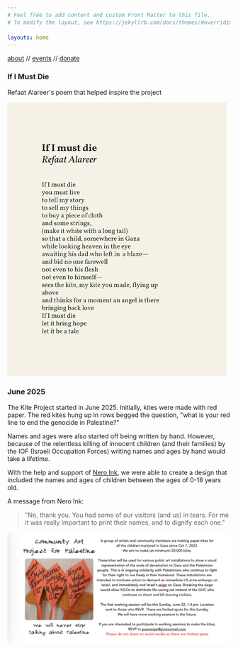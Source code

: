 ```yaml
---
# Feel free to add content and custom Front Matter to this file.
# To modify the layout, see https://jekyllrb.com/docs/themes/#overriding-theme-defaults

layouts: home
---
```


[about](./about.markdown)  //  [events](./events.markdown)  //  [donate](./donate.markdown) 

### If I Must Die

Refaat Alareer's poem that helped inspire the project

![image of Refaat Alareer's poem If I Must Die](./img/if-I-must-die-refaat-alareer.jpeg)

### June 2025

The Kite Project started in June 2025. Initially, kites were made with red
paper. The red kites hung up in rows begged the question, "what is your red line to end the genocide
in Palestine?"

Names and ages were also started off being written by hand. However, because of the relentless killing
of innocent children (and their families) by the IOF (Israeli Occupation Forces) writing names and ages by hand would take a lifetime.

With the help and support of <a href="https://neroink.net" target="_blank">Nero Ink</a>, we were able to create a design that included the 
names and ages of children between the ages of 0-18 years old. 

A message from Nero Ink: 

> "No, thank you. You had some of our visitors (and us) in tears. For me it was really important to print their names, and to dignify each one."

![flyer of kite project with red kites and handwritten names](./img/first-kite-making-invite.jpg)